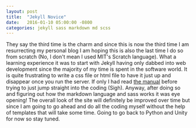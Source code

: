 ```yaml
---
layout: post
title:  "Jekyll Novice"
date:   2016-01-10 05:00:00 -0800
categories: jekyll sass markdown md scss
---
```

They say the third time is the charm and since this is now the third time I am
resurrecting my personal blog I am hoping this is also the last time I do so
from scratch (No, I don't mean I used MIT's Scratch language). What a learning
experience it was to start with Jekyll having only dabbed into web development
since the majority of my time is spent in the software world. It is quite
frustrating to write a css file or html file to have it just up and disappear
once you run the server. If only I had read [the manual][jekyll-docs] before
trying to just jump straight into the coding (Sigh). Anyway, after doing so and
figuring out how the markdown language and sass works it was eye opening! The
overall look of the site will definitely be improved over time but since I am
 going to go ahead and do all the coding myself without the help of templates
 that will take some time. Going to go back to Python and Unity for now so stay
 tuned.

[jekyll-docs]: http://jekyllrb.com/docs/home
